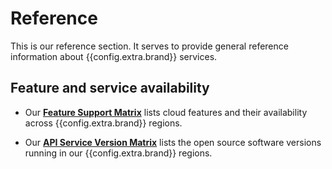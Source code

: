 # Reference

This is our reference section. It serves to provide general reference
information about {{config.extra.brand}} services.

## Feature and service availability

* Our **[Feature Support Matrix](features/index.md)** lists cloud
  features and their availability across {{config.extra.brand}}
  regions.

* Our **[API Service Version Matrix](versions/index.md)** lists the
  open source software versions running in our {{config.extra.brand}}
  regions.
